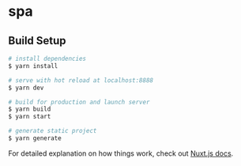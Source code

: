 # spa

## Build Setup

```bash
# install dependencies
$ yarn install

# serve with hot reload at localhost:8888
$ yarn dev

# build for production and launch server
$ yarn build
$ yarn start

# generate static project
$ yarn generate
```

For detailed explanation on how things work, check out [Nuxt.js docs](https://nuxtjs.org).
